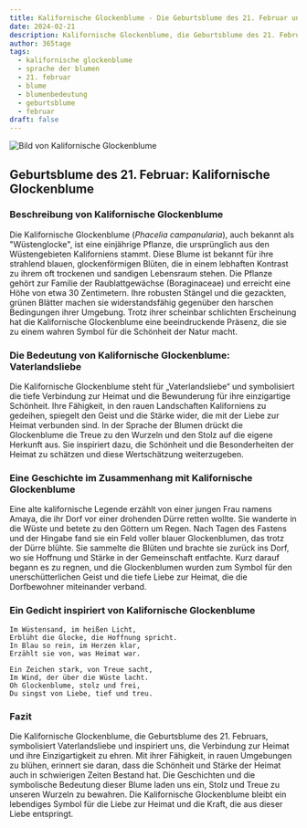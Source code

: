 ```yaml
---
title: Kalifornische Glockenblume - Die Geburtsblume des 21. Februar und ihre Bedeutung
date: 2024-02-21
description: Kalifornische Glockenblume, die Geburtsblume des 21. Februar, symbolisiert Vaterlandsliebe. Erfahre mehr über ihre Geschichte, Bedeutung und Symbolik in der Sprache der Blumen.
author: 365tage
tags:
  - kalifornische glockenblume
  - sprache der blumen
  - 21. februar
  - blume
  - blumenbedeutung
  - geburtsblume
  - februar
draft: false
---
```


![Bild von Kalifornische Glockenblume](https://cdn.pixabay.com/photo/2022/03/10/22/24/baby-blue-eyes-7060845_640.jpg#center)


## Geburtsblume des 21. Februar: Kalifornische Glockenblume

### Beschreibung von Kalifornische Glockenblume

Die Kalifornische Glockenblume (_Phacelia campanularia_), auch bekannt als "Wüstenglocke", ist eine einjährige Pflanze, die ursprünglich aus den Wüstengebieten Kaliforniens stammt. Diese Blume ist bekannt für ihre strahlend blauen, glockenförmigen Blüten, die in einem lebhaften Kontrast zu ihrem oft trockenen und sandigen Lebensraum stehen. Die Pflanze gehört zur Familie der Raublattgewächse (Boraginaceae) und erreicht eine Höhe von etwa 30 Zentimetern. Ihre robusten Stängel und die gezackten, grünen Blätter machen sie widerstandsfähig gegenüber den harschen Bedingungen ihrer Umgebung. Trotz ihrer scheinbar schlichten Erscheinung hat die Kalifornische Glockenblume eine beeindruckende Präsenz, die sie zu einem wahren Symbol für die Schönheit der Natur macht.

### Die Bedeutung von Kalifornische Glockenblume: Vaterlandsliebe

Die Kalifornische Glockenblume steht für „Vaterlandsliebe“ und symbolisiert die tiefe Verbindung zur Heimat und die Bewunderung für ihre einzigartige Schönheit. Ihre Fähigkeit, in den rauen Landschaften Kaliforniens zu gedeihen, spiegelt den Geist und die Stärke wider, die mit der Liebe zur Heimat verbunden sind. In der Sprache der Blumen drückt die Glockenblume die Treue zu den Wurzeln und den Stolz auf die eigene Herkunft aus. Sie inspiriert dazu, die Schönheit und die Besonderheiten der Heimat zu schätzen und diese Wertschätzung weiterzugeben.

### Eine Geschichte im Zusammenhang mit Kalifornische Glockenblume

Eine alte kalifornische Legende erzählt von einer jungen Frau namens Amaya, die ihr Dorf vor einer drohenden Dürre retten wollte. Sie wanderte in die Wüste und betete zu den Göttern um Regen. Nach Tagen des Fastens und der Hingabe fand sie ein Feld voller blauer Glockenblumen, das trotz der Dürre blühte. Sie sammelte die Blüten und brachte sie zurück ins Dorf, wo sie Hoffnung und Stärke in der Gemeinschaft entfachte. Kurz darauf begann es zu regnen, und die Glockenblumen wurden zum Symbol für den unerschütterlichen Geist und die tiefe Liebe zur Heimat, die die Dorfbewohner miteinander verband.

### Ein Gedicht inspiriert von Kalifornische Glockenblume

```
Im Wüstensand, im heißen Licht,  
Erblüht die Glocke, die Hoffnung spricht.  
In Blau so rein, im Herzen klar,  
Erzählt sie von, was Heimat war.  

Ein Zeichen stark, von Treue sacht,  
Im Wind, der über die Wüste lacht.  
Oh Glockenblume, stolz und frei,  
Du singst von Liebe, tief und treu.  
```

### Fazit

Die Kalifornische Glockenblume, die Geburtsblume des 21. Februars, symbolisiert Vaterlandsliebe und inspiriert uns, die Verbindung zur Heimat und ihre Einzigartigkeit zu ehren. Mit ihrer Fähigkeit, in rauen Umgebungen zu blühen, erinnert sie daran, dass die Schönheit und Stärke der Heimat auch in schwierigen Zeiten Bestand hat. Die Geschichten und die symbolische Bedeutung dieser Blume laden uns ein, Stolz und Treue zu unseren Wurzeln zu bewahren. Die Kalifornische Glockenblume bleibt ein lebendiges Symbol für die Liebe zur Heimat und die Kraft, die aus dieser Liebe entspringt.